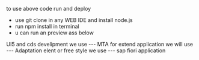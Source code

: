 to use above code run and deploy
- use git clone in any WEB IDE  and install node.js
- run npm install in terminal
- u can run an preview ass below



UI5 and cds develipment we use ---   MTA
for extend application we will use  ---  Adaptation
elent or free style we use --- sap fiori application

